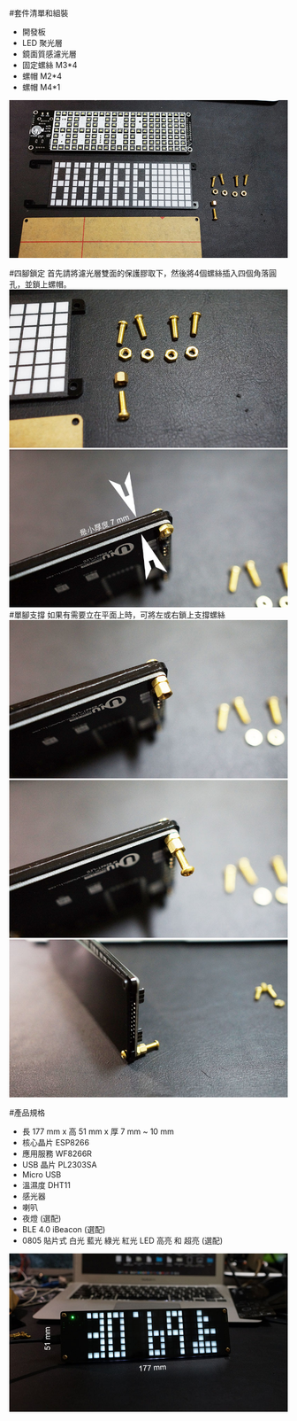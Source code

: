 #套件清單和組裝
* 開發板
* LED 聚光層
* 鏡面質感濾光層
* 固定螺絲 M3*4
* 螺帽 M2*4
* 螺帽 M4*1

![](../../imgs/dev/DSC00735.JPG)

#四腳鎖定
首先請將濾光層雙面的保護膠取下，然後將4個螺絲插入四個角落圓孔，並鎖上螺帽。
![](../../imgs/dev/DSC00736.JPG)
![](../../imgs/dev/DSC00737.JPG)
#單腳支撐
如果有需要立在平面上時，可將左或右鎖上支撐螺絲
![](../../imgs/dev/DSC00738.JPG)
![](../../imgs/dev/DSC00739.JPG)
![](../../imgs/dev/DSC00740.JPG)

#產品規格
* 長 177 mm x 高 51 mm x 厚 7 mm ~ 10 mm
* 核心晶片 ESP8266
* 應用服務 WF8266R
* USB 晶片 PL2303SA
* Micro USB
* 溫濕度 DHT11
* 感光器
* 喇叭
* 夜燈 (選配)
* BLE 4.0 iBeacon (選配)
* 0805 貼片式 白光 藍光 綠光 紅光 LED 高亮 和 超亮 (選配)
 
![](../../imgs/dev/DSC00724.JPG)
